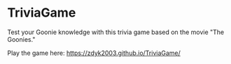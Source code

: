 # TriviaGame

Test your Goonie knowledge with this trivia game based on the movie "The Goonies."

Play the game here: https://zdyk2003.github.io/TriviaGame/
